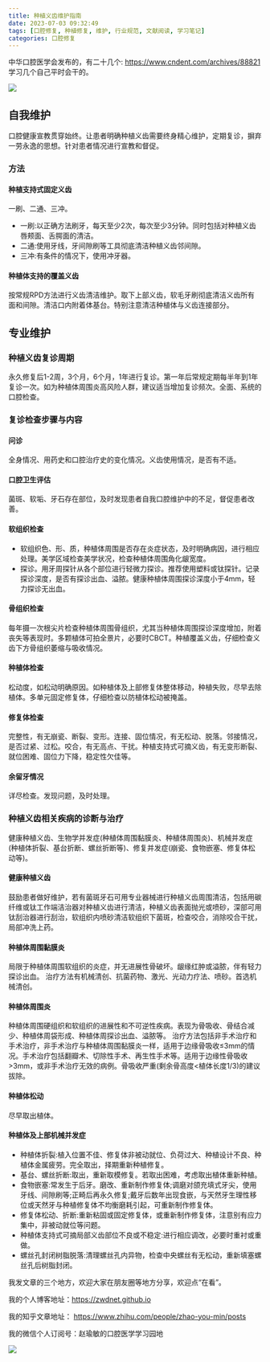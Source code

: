 ```yaml
---
title: 种植义齿维护指南
date: 2023-07-03 09:32:49
tags: [口腔修复, 种植修复, 维护, 行业规范, 文献阅读, 学习笔记]
categories: 口腔修复
---
```

中华口腔医学会发布的，有二十几个: https://www.cndent.com/archives/88821
学习几个自己平时会干的。

![](https://zymblog-1258069789.cos.ap-chengdu.myqcloud.com/blog0395-implant/01.jpg)

## 自我维护
口腔健康宣教贯穿始终。让患者明确种植义齿需要终身精心维护，定期复诊，摒弃一劳永逸的思想。针对患者情况进行宣教和督促。
### 方法
#### 种植支持式固定义齿
一刷、二通、三冲。
- 一刷:以正确方法刷牙，每天至少2次，每次至少3分钟。同时包括对种植义齿唇颊面、舌腭面的清洁。
- 二通:使用牙线，牙间隙刷等工具彻底清洁种植义齿邻间隙。
- 三冲:有条件的情况下，使用冲牙器。

#### 种植体支持的覆盖义齿
按常规RPD方法进行义齿清洁维护。取下上部义齿，软毛牙刷彻底清洁义齿所有面和间隙。清洁口内附着体基台。特别注意清洁种植体与义齿连接部分。

## 专业维护
### 种植义齿复诊周期
永久修复后1-2周，3个月，6个月，1年进行复诊。第一年后常规定期每半年到1年复诊一次。如为种植体周围炎高风险人群，建议适当增加复诊频次。全面、系统的口腔检查。
### 复诊检查步骤与内容
#### 问诊
全身情况、用药史和口腔治疗史的变化情况。义齿使用情况，是否有不适。
#### 口腔卫生评估
菌斑、软垢、牙石存在部位，及时发现患者自我口腔维护中的不足，督促患者改善。
#### 软组织检查
- 软组织色、形、质，种植体周围是否存在炎症状态，及时明确病因，进行相应处理。美学区域检查美学状况，检查种植体周围角化龈宽度。
- 探诊。用牙周探针从各个部位进行轻微力探诊。推荐使用塑料或钛探针。记录探诊深度，是否有探诊出血、溢脓。健康种植体周围探诊深度小于4mm，轻力探诊无出血。
#### 骨组织检查
每年摄一次根尖片检查种植体周围骨组织，尤其当种植体周围探诊深度增加，附着丧失等表现时。多颗植体可拍全景片，必要时CBCT。种植覆盖义齿，仔细检查义齿下方骨组织萎缩与吸收情况。
#### 种植体检查
松动度，如松动明确原因。如种植体及上部修复体整体移动，种植失败，尽早去除植体。多单元固定修复体，仔细检查以防植体松动被掩盖。
#### 修复体检查
完整性，有无崩瓷、断裂、变形。连接、固位情况，有无松动、脱落。邻接情况，是否过紧、过松。咬合，有无高点、干扰。种植支持式可摘义齿，有无变形断裂、就位困难、固位力下降，稳定性欠佳等。
#### 余留牙情况
详尽检查。发现问题，及时处理。
### 种植义齿相关疾病的诊断与治疗
健康种植义齿、生物学并发症(种植体周围黏膜炎、种植体周围炎)、机械并发症(种植体折裂、基台折断、螺丝折断等)、修复并发症(崩瓷、食物嵌塞、修复体松动等)。
#### 健康种植义齿
鼓励患者做好维护，若有菌斑牙石可用专业器械进行种植义齿周围清洁，包括用碳纤维或钛工作端洁治器对种植义齿进行清洁，种植义齿表面抛光或喷砂，深部可用钛刮治器进行刮治，软组织内喷砂清洁软组织下菌斑，检查咬合，消除咬合干扰，局部冲洗上药。
#### 种植体周围黏膜炎
局限于种植体周围软组织的炎症，并无进展性骨破坏。龈缘红肿或溢脓，伴有轻力探诊出血。
治疗方法有机械清创、抗菌药物、激光、光动力疗法、喷砂。首选机械清创。
#### 种植体周围炎
种植体周围硬组织和软组织的进展性和不可逆性疾病。表现为骨吸收、骨结合减少、种植体周袋形成、种植体周探诊出血、溢脓等。
治疗方法包括非手术治疗和手术治疗，非手术治疗与种植体周围黏膜炎一样，适用于边缘骨吸收≤3mm的情况。手术治疗包括翻瓣术、切除性手术、再生性手术等。适用于边缘性骨吸收>3mm，或非手术治疗无效的病例。骨吸收严重(剩余骨高度<植体长度1/3)的建议拔除。
#### 种植体松动
尽早取出植体。
#### 种植体及上部机械并发症
- 种植体折裂:植入位置不佳、修复体非被动就位、负荷过大、种植设计不良、种植体金属疲劳。完全取出，择期重新种植修复。
- 基台、螺丝折断:取出，重新取模修复。若取出困难，考虑取出植体重新种植。
- 食物嵌塞:常发生于后牙。磨改、重新制作修复体;调磨对颌充填式牙尖，使用牙线、间隙刷等;正畸后再永久修复;戴牙后数年出现食嵌，与天然牙生理性移位或天然牙与种植修复体不均衡磨耗引起，可重新制作修复体。
- 修复体松动、折断:重新粘固或固定修复体，或重新制作修复体，注意别有应力集中，非被动就位等问题。
- 种植体支持式可摘局部义齿部位不良或不稳定:进行相应调改，必要时重衬或重做。
- 螺丝孔封闭树脂脱落:清理螺丝孔内异物，检查中央螺丝有无松动，重新填塞螺丝孔后树脂封闭。




我发文章的三个地方，欢迎大家在朋友圈等地方分享，欢迎点“在看”。

我的个人博客地址：https://zwdnet.github.io

我的知乎文章地址： https://www.zhihu.com/people/zhao-you-min/posts

我的微信个人订阅号：赵瑜敏的口腔医学学习园地

![](https://zymblog-1258069789.cos.ap-chengdu.myqcloud.com/other/wx.jpg)


